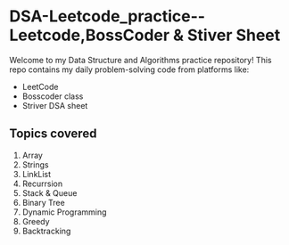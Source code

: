 # DSA-Leetcode_practice--Leetcode,BossCoder & Stiver Sheet
Welcome to my Data Structure and Algorithms practice repository!
This repo contains my daily problem-solving code from platforms like:

- LeetCode
- Bosscoder class
- Striver DSA sheet

## Topics covered
1. Array
2. Strings
3. LinkList
4. Recurrsion
5. Stack & Queue
6. Binary Tree
7. Dynamic Programming
8. Greedy
9. Backtracking